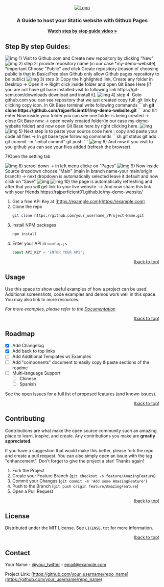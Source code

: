 <div align="center">
  <a href="#">
    <img src="images/maxresdefault.jpg" alt="Logo">
  </a>

  <h3 align="center">A Guide to host your Static website with Github Pages</h3>

  <p align="center">
    <a href="https://youtu.be/7BE2FHu3l9o"><strong>Watch step by step guide video »</strong></a>
  </p>
</div>

## Step By step Guides:


<img src="images/0.png" alt="img">
1) Visit to Github.com and Create new repository by clicking "New"


<img src="images/1.png" alt="img">
2) step 2: provide repository name (in our case *my-demo-website),   *important Choose "Public" and click Create repository
	(reason of choosing public is that in Basic/Free plan Github only allow Github pages repository to be public)
  
<img src="images/2.png" alt="img">
3) step 3: Copy the highlighted link, Create any folder in Desktop -> Open it -> Right click inside folder and open Git Base Here 
	[if you are not have git base installed visit to following link https://git-scm.com/downloads  download and install it].
  
<img src="images/3.png" alt="img">  
4) step 4: Goto github.com you can see repository that we just created copy full .git link by clicking copy icon.  In Git Base terminal 
	write following commands ```sh <b>git clone https://github.com/rajperficient01/my-demo-website.git</b>  ``` and hit enter
	Now inside your folder you can see one folder is being created  -> close Git Base now -> open newly created folder(in our case my-demo-website folder) and now open 
	Git Base here by right clicking here.
  
<img src="images/4.png" alt="img">
<img src="images/5.png" alt="img">
5) Next step is to paste your source code here : copy and paste your code all files -> In git base type following commands
	```sh
	git status
	git add .
	git commit -m "initial commit"
	git push
	 ```
  
<img src="images/6.png" alt="img">
6) And now if you visit to you github you can see your files added (refresh the browser)

7)Open the setting tab

<img src="images/7.png" alt="img">
8) scrool down -> in left menu clicke on "Pages"

<img src="images/8.png" alt="img">
9) Now inside Source dropdown choose "Main" (main in branch name-your main/origin branch) -> next dropdown is automatically selected leave it default
and now click on "Save"

<img src="images/9.png" alt="img">
<img src="images/10.png" alt="img">
10) the page is automatically refreshing and after that you will get link to your live website
--> And now share this link with your friends https://rajperficient01.github.io/my-demo-website/ 

	

























1. Get a free API Key at [https://example.com](https://example.com)
2. Clone the repo
   ```sh
   git clone https://github.com/your_username_/Project-Name.git
   ```
3. Install NPM packages
   ```sh
   npm install
   ```
4. Enter your API in `config.js`
   ```js
   const API_KEY = 'ENTER YOUR API';
   ```

<p align="right">(<a href="#top">back to top</a>)</p>



<!-- USAGE EXAMPLES -->
## Usage

Use this space to show useful examples of how a project can be used. Additional screenshots, code examples and demos work well in this space. You may also link to more resources.

_For more examples, please refer to the [Documentation](https://example.com)_

<p align="right">(<a href="#top">back to top</a>)</p>



<!-- ROADMAP -->
## Roadmap

- [x] Add Changelog
- [x] Add back to top links
- [ ] Add Additional Templates w/ Examples
- [ ] Add "components" document to easily copy & paste sections of the readme
- [ ] Multi-language Support
    - [ ] Chinese
    - [ ] Spanish

See the [open issues](https://github.com/othneildrew/Best-README-Template/issues) for a full list of proposed features (and known issues).

<p align="right">(<a href="#top">back to top</a>)</p>



<!-- CONTRIBUTING -->
## Contributing

Contributions are what make the open source community such an amazing place to learn, inspire, and create. Any contributions you make are **greatly appreciated**.

If you have a suggestion that would make this better, please fork the repo and create a pull request. You can also simply open an issue with the tag "enhancement".
Don't forget to give the project a star! Thanks again!

1. Fork the Project
2. Create your Feature Branch (`git checkout -b feature/AmazingFeature`)
3. Commit your Changes (`git commit -m 'Add some AmazingFeature'`)
4. Push to the Branch (`git push origin feature/AmazingFeature`)
5. Open a Pull Request

<p align="right">(<a href="#top">back to top</a>)</p>



<!-- LICENSE -->
## License

Distributed under the MIT License. See `LICENSE.txt` for more information.

<p align="right">(<a href="#top">back to top</a>)</p>



<!-- CONTACT -->
## Contact

Your Name - [@your_twitter](https://twitter.com/your_username) - email@example.com

Project Link: [https://github.com/your_username/repo_name](https://github.com/your_username/repo_name)

